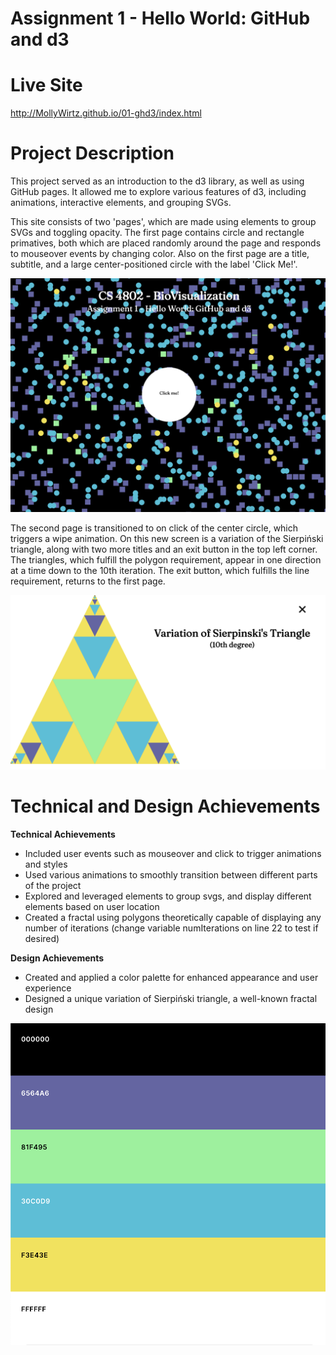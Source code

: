 Assignment 1 - Hello World: GitHub and d3  
===

Live Site
==
http://MollyWirtz.github.io/01-ghd3/index.html

Project Description
==
This project served as an introduction to the d3 library, as well as using GitHub pages. It allowed me to explore various features of d3, including animations, interactive elements, and grouping SVGs. 

This site consists of two 'pages', which are made using <g> elements to group SVGs and toggling opacity. The first page contains circle and rectangle primatives, both which are placed randomly around the page and responds to mouseover events by changing color. Also on the first page are a title, subtitle, and a large center-positioned circle with the label 'Click Me!'. 

<img src="./page1.png" alt="Screenshot of page one"/>

The second page is transitioned to on click of the center circle, which triggers a wipe animation. On this new screen is a variation of the Sierpiński triangle, along with two more titles and an exit button in the top left corner. The triangles, which fulfill the polygon requirement, appear in one direction at a time down to the 10th iteration. The exit button, which fulfills the line requirement, returns to the first page. 

<img src="./page2.png" alt="Screenshot of page two"/>

Technical and Design Achievements
==
<b>Technical Achievements</b>
- Included user events such as mouseover and click to trigger animations and  styles
- Used various animations to smoothly transition between different parts of the project
- Explored and leveraged <g> elements to group svgs, and display different elements based on user location
- Created a fractal using polygons theoretically capable of displaying any number of iterations (change variable numIterations on line 22 to test if desired)

<b>Design Achievements</b>
- Created and applied a color palette for enhanced appearance and user experience
- Designed a unique variation of Sierpiński triangle, a well-known fractal design  

<img src="./palette.png" alt="Screenshot of color palette"/>